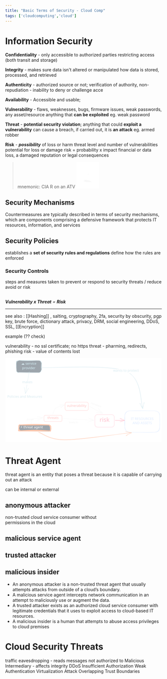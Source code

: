 ```yaml
---
title: "Basic Terms of Security - Cloud Comp"
tags: ['cloudcomputing','cloud']
---
```


# Information Security 

**Confidentiality** - only accessible to authorized parties
restricting access
(both transit and storage)

**Integrity** - makes sure data isn't altered or manipulated 
how data is stored, processed, and retrieved 

**Authenticity** - authorized source or not; verification of authority, 
non-repudiation - inability to deny or challenge acce 

**Availability** - Accessible and usable; 


**Vulnerability** - flaws, weaknesses, 
bugs, firmware issues,
weak passwords, any asset/resource
anything that **can be exploited**
eg. weak password


**Threat** - **potential security violation**; 
anything that could **exploit a vulnerability**
can cause a breach, 
if carried out, it is **an attack**
eg. armed robber

**Risk** - **_possibility_** of loss or harm
threat level and number of vulnerabilities 
potential for loss or damage
risk = probability x impact
financial or data loss, a damaged reputation or legal consequences


> mnemonic: CIA R on an ATV 
> ![](images/cia-r-atv.svg)

## Security Mechanisms
Countermeasures are typically described in terms of security mechanisms, which are components comprising a defensive framework that protects IT resources, information, and services
## Security Policies
establishes a **set of security rules and regulations**
define how the rules are enforced
### Security Controls
steps and measures taken to prevent or respond to security threats / reduce avoid or risk 
## 

**_Vulnerability x Threat_** _=_ **_Risk_**



---
see also : [[Hashing]] , salting, cryptography, 2fa, security by obscurity, pgp key, brute force, dictionary attack, privacy, DRM, social engineering, DDoS, SSL, [[Encryption]]


example (?? check)

vulnerability - no ssl certificate; no https
threat - pharming, redirects, phishing
risk - value of contents lost 


![image](images/threat-securitypolicies-risk.svg)

# Threat Agent 
threat agent is an entity that poses a threat because it is capable of carrying out an attack

can be internal or external

## anonymous attacker 
non-trusted cloud service consumer without  
permissions in the cloud

## malicious service agent
## trusted attacker
## malicious insider 
- An anonymous attacker is a non-trusted threat agent that usually attempts attacks from outside of a cloud’s boundary.  
- A malicious service agent intercepts network communication in an attempt to maliciously use or augment the data.  
- A trusted attacker exists as an authorized cloud service consumer with  legitimate credentials that it uses to exploit access to cloud-based IT resources.  
- A malicious insider is a human that attempts to abuse access privileges to cloud premises

# Cloud Security Threats

traffic eavesdropping - reads messages not authorized to 
Malicious Intermediary - affects integrity 
DDoS
Insufficient Authorization
Weak Authentication
Virtualization Attack
Overlapping Trust Boundaries
